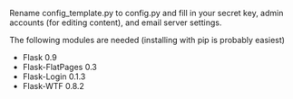Rename config_template.py to config.py and fill in your secret key, admin accounts (for editing content), and email server settings.

The following modules are needed (installing with pip is probably easiest)
* Flask 0.9
* Flask-FlatPages 0.3
* Flask-Login 0.1.3
* Flask-WTF 0.8.2